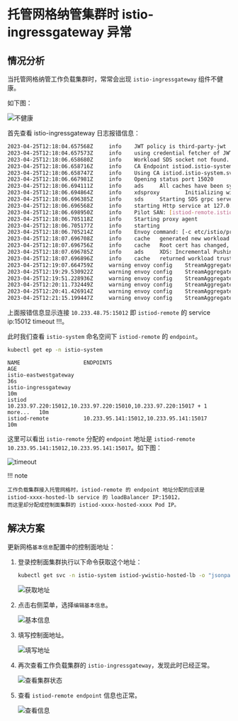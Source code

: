 # 托管网格纳管集群时 istio-ingressgateway 异常

## 情况分析

当托管网格纳管工作负载集群时，常常会出现 `istio-ingressgateway` 组件不健康。

如下图：

![不健康](https://docs.daocloud.io/daocloud-docs-images/docs/mspider/troubleshoot/images/hosted01.png)

首先查看 istio-ingressgateway 日志报错信息：

```bash
2023-04-25T12:18:04.657568Z     info    JWT policy is third-party-jwt
2023-04-25T12:18:04.657573Z     info    using credential fetcher of JWT type in cluster.local trust domain
2023-04-25T12:18:06.658680Z     info    Workload SDS socket not found. Starting Istio SDS Server
2023-04-25T12:18:06.658716Z     info    CA Endpoint istiod.istio-system.svc:15012, provider Citadel
2023-04-25T12:18:06.658747Z     info    Using CA istiod.istio-system.svc:15012 cert with certs: var/run/secrets/istio/root-cert.pem
2023-04-25T12:18:06.667981Z     info    Opening status port 15020
2023-04-25T12:18:06.694111Z     info    ads     All caches have been synced up in 2.053719558s, marking server ready
2023-04-25T12:18:06.694864Z     info    xdsproxy        Initializing with upstream address "istiod-remote.istio-system.svc:15012" and cluster "yw55"
2023-04-25T12:18:06.696385Z     info    sds     Starting SDS grpc server
2023-04-25T12:18:06.696568Z     info    starting Http service at 127.0.0.1:15004
2023-04-25T12:18:06.698950Z     info    Pilot SAN: [istiod-remote.istio-system.svc]
2023-04-25T12:18:06.705118Z     info    Starting proxy agent
2023-04-25T12:18:06.705177Z     info    starting
2023-04-25T12:18:06.705214Z     info    Envoy command: [-c etc/istio/proxy/envoy-rev.json --restart-epoch 0 --drain-time-s 45 --parent-shutdown-time-s 60 --local-address-ip-version v4 --file-flush-interval-msec 1000 --log-format %Y-%m-%dT%T.%fZ      %l      envoy %n        %v -l warning --component-log-level misc:error]
2023-04-25T12:18:07.696708Z     info    cache   generated new workload certificate      latency=1.001557215s ttl=23h59m59.303308657s
2023-04-25T12:18:07.696756Z     info    cache   Root cert has changed, start rotating root cert
2023-04-25T12:18:07.696785Z     info    ads     XDS: Incremental Pushing:0 ConnectedEndpoints:0 Version:
2023-04-25T12:18:07.696896Z     info    cache   returned workload trust anchor from cache       ttl=23h59m59.303107754s
2023-04-25T12:19:07.664759Z     warning envoy config    StreamAggregatedResources gRPC config stream to xds-grpc closed since 40s ago: 14, connection error: desc = "transport: Error while dialing dial tcp 10.233.48.75:15012: i/o timeout"
2023-04-25T12:19:29.530922Z     warning envoy config    StreamAggregatedResources gRPC config stream to xds-grpc closed since 62s ago: 14, connection error: desc = "transport: Error while dialing dial tcp 10.233.48.75:15012: i/o timeout"
2023-04-25T12:19:51.228936Z     warning envoy config    StreamAggregatedResources gRPC config stream to xds-grpc closed since 84s ago: 14, connection error: desc = "transport: Error while dialing dial tcp 10.233.48.75:15012: i/o timeout"
2023-04-25T12:20:11.732449Z     warning envoy config    StreamAggregatedResources gRPC config stream to xds-grpc closed since 104s ago: 14, connection error: desc = "transport: Error while dialing dial tcp 10.233.48.75:15012: i/o timeout"
2023-04-25T12:20:41.426914Z     warning envoy config    StreamAggregatedResources gRPC config stream to xds-grpc closed since 134s ago: 14, connection error: desc = "transport: Error while dialing dial tcp 10.233.48.75:15012: i/o timeout"
2023-04-25T12:21:15.199447Z     warning envoy config    StreamAggregatedResources gRPC config stream to xds-grpc closed since 168s ago: 14, connection error: desc = "transport: Error while dialing dial tcp 10.233.48.75:15012: i/o timeout"
```

上面报错信息显示连接 `10.233.48.75:15012` 即 `istiod-remote` 的 service ip:15012 timeout !!!。

此时我们查看 `istio-system` 命名空间下 `istiod-remote` 的 `endpoint`。

```bash
kubectl get ep -n istio-system
```
```none
NAME                    ENDPOINTS                                                                 AGE
istio-eastwestgateway                                                                             36s
istio-ingressgateway                                                                              10m
istiod                  10.233.97.220:15012,10.233.97.220:15010,10.233.97.220:15017 + 1 more...   10m
istiod-remote           10.233.95.141:15012,10.233.95.141:15017                                   10m
```

这里可以看出 `istio-remote` 分配的 `endpoint` 地址是 `istiod-remote 10.233.95.141:15012,10.233.95.141:15017`。如下图：

![timeout](https://docs.daocloud.io/daocloud-docs-images/docs/mspider/troubleshoot/images/hosted02.png)

!!! note

    工作负载集群接入托管网格时，istiod-remote 的 endpoint 地址分配的应该是
    istiod-xxxx-hosted-lb service 的 loadBalancer IP:15012，
    而这里却分配成控制面集群的 istiod-xxxx-hosted-xxxx Pod IP。

## 解决方案

更新网格`基本信息`配置中的控制面地址：

1. 登录控制面集群执行以下命令获取这个地址：

    ```bash
    kubectl get svc -n istio-system istiod-ywistio-hosted-lb -o "jsonpath={.status.loadBalancer.ingress[0].ip}"
    ```

    ![获取地址](https://docs.daocloud.io/daocloud-docs-images/docs/mspider/troubleshoot/images/hosted03.png)

1. 点击右侧菜单，选择`编辑基本信息`。

    ![基本信息](https://docs.daocloud.io/daocloud-docs-images/docs/mspider/troubleshoot/images/hosted04.png)

1. 填写控制面地址。

    ![填写地址](https://docs.daocloud.io/daocloud-docs-images/docs/mspider/troubleshoot/images/hosted05.png)

1. 再次查看工作负载集群的 `istio-ingressgateway`，发现此时已经正常。

    ![查看集群状态](https://docs.daocloud.io/daocloud-docs-images/docs/mspider/troubleshoot/images/hosted06.png)

1. 查看 `istiod-remote endpoint` 信息也正常。

    ![查看信息](https://docs.daocloud.io/daocloud-docs-images/docs/mspider/troubleshoot/images/hosted07.png)
